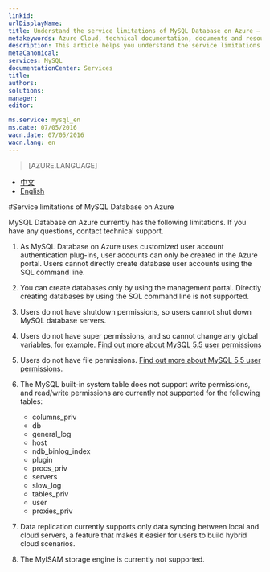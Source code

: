 ```yaml
---
linkid: 
urlDisplayName: 
title: Understand the service limitations of MySQL Database on Azure – Azure cloud
metakeywords: Azure Cloud, technical documentation, documents and resources, MySQL, database, service restrictions and limitations, Azure MySQL, MySQL PaaS, Azure MySQL PaaS, Azure MySQL Service, Azure RDS
description: This article helps you understand the service limitations of MySQL Database on Azure during the period of this public preview version. Contact technical support if you have any questions about specific operations.
metaCanonical: 
services: MySQL
documentationCenter: Services
title: 
authors: 
solutions: 
manager: 
editor: 

ms.service: mysql_en
ms.date: 07/05/2016
wacn.date: 07/05/2016
wacn.lang: en
---
```


> [AZURE.LANGUAGE]
- [中文](./mysql-database-operation-limitation.md)
- [English](./mysql-database-enus-operation-limitation.md)

#Service limitations of MySQL Database on Azure

MySQL Database on Azure currently has the following limitations. If you have any questions, contact technical support.

1. As MySQL Database on Azure uses customized user account authentication plug-ins, user accounts can only be created in the Azure portal. Users cannot directly create database user accounts using the SQL command line.
2. You can create databases only by using the management portal. Directly creating databases by using the SQL command line is not supported. 
3. Users do not have shutdown permissions, so users cannot shut down MySQL database servers.
4. Users do not have super permissions, and so cannot change any global variables, for example. [Find out more about MySQL 5.5 user permissions](https://dev.mysql.com/doc/refman/5.5/en/privileges-provided.html)
5. Users do not have file permissions. [Find out more about MySQL 5.5 user permissions](https://dev.mysql.com/doc/refman/5.5/en/privileges-provided.html).
6. The MySQL built-in system table does not support write permissions, and read/write permissions are currently not supported for the following tables:

    * columns_priv
    * db
    * general_log
    * host
    * ndb_binlog_index
    * plugin
    * procs_priv
    * servers
    * slow_log
    * tables_priv
    * user
    * proxies_priv

7. Data replication currently supports only data syncing between local and cloud servers, a feature that makes it easier for users to build hybrid cloud scenarios.
8. The MyISAM storage engine is currently not supported.

<!--HONumber=81-->